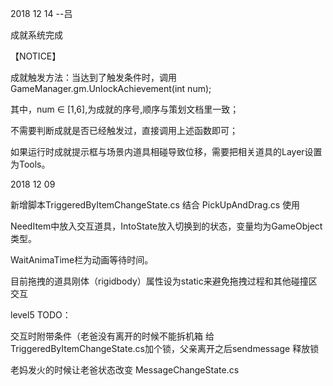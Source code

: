 2018 12 14      --吕

成就系统完成

【NOTICE】

成就触发方法：当达到了触发条件时，调用 GameManager.gm.UnlockAchievement(int num);

其中，num ∈ [1,6],为成就的序号,顺序与策划文档里一致；

不需要判断成就是否已经触发过，直接调用上述函数即可；

如果运行时成就提示框与场景内道具相碰导致位移，需要把相关道具的Layer设置为Tools。


2018 12 09 

新增脚本TriggeredByItemChangeState.cs 结合 PickUpAndDrag.cs 使用

NeedItem中放入交互道具，IntoState放入切换到的状态，变量均为GameObject类型。

WaitAnimaTime栏为动画等待时间。



目前拖拽的道具刚体（rigidbody）属性设为static来避免拖拽过程和其他碰撞区交互

level5 TODO：

交互时附带条件（老爸没有离开的时候不能拆机箱 给TriggeredByItemChangeState.cs加个锁，父亲离开之后sendmessage 释放锁

老妈发火的时候让老爸状态改变 MessageChangeState.cs
